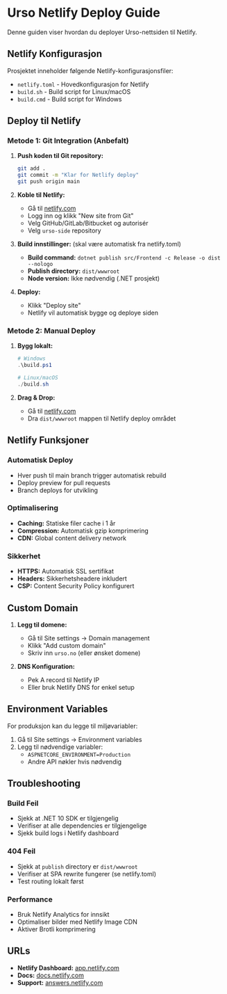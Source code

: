 # Urso Netlify Deploy Guide

Denne guiden viser hvordan du deployer Urso-nettsiden til Netlify.

## Netlify Konfigurasjon

Prosjektet inneholder følgende Netlify-konfigurasjonsfiler:

- `netlify.toml` - Hovedkonfigurasjon for Netlify
- `build.sh` - Build script for Linux/macOS
- `build.cmd` - Build script for Windows

## Deploy til Netlify

### Metode 1: Git Integration (Anbefalt)

1. **Push koden til Git repository:**

   ```bash
   git add .
   git commit -m "Klar for Netlify deploy"
   git push origin main
   ```

2. **Koble til Netlify:**
   - Gå til [netlify.com](https://netlify.com)
   - Logg inn og klikk "New site from Git"
   - Velg GitHub/GitLab/Bitbucket og autorisér
   - Velg `urso-side` repository

3. **Build innstillinger:** (skal være automatisk fra netlify.toml)
   - **Build command:** `dotnet publish src/Frontend -c Release -o dist --nologo`
   - **Publish directory:** `dist/wwwroot`
   - **Node version:** Ikke nødvendig (.NET prosjekt)

4. **Deploy:**
   - Klikk "Deploy site"
   - Netlify vil automatisk bygge og deploye siden

### Metode 2: Manual Deploy

1. **Bygg lokalt:**
   ```powershell
   # Windows
   .\build.ps1
   
   # Linux/macOS
   ./build.sh
   ```

2. **Drag & Drop:**
   - Gå til [netlify.com](https://netlify.com)
   - Dra `dist/wwwroot` mappen til Netlify deploy området

## Netlify Funksjoner

### Automatisk Deploy

- Hver push til main branch trigger automatisk rebuild
- Deploy preview for pull requests
- Branch deploys for utvikling

### Optimalisering

- **Caching:** Statiske filer cache i 1 år
- **Compression:** Automatisk gzip komprimering  
- **CDN:** Global content delivery network

### Sikkerhet

- **HTTPS:** Automatisk SSL sertifikat
- **Headers:** Sikkerhetsheadere inkludert
- **CSP:** Content Security Policy konfigurert

## Custom Domain

1. **Legg til domene:**
   - Gå til Site settings → Domain management
   - Klikk "Add custom domain"
   - Skriv inn `urso.no` (eller ønsket domene)

2. **DNS Konfiguration:**
   - Pek A record til Netlify IP
   - Eller bruk Netlify DNS for enkel setup

## Environment Variables

For produksjon kan du legge til miljøvariabler:

1. Gå til Site settings → Environment variables
2. Legg til nødvendige variabler:
   - `ASPNETCORE_ENVIRONMENT=Production`
   - Andre API nøkler hvis nødvendig

## Troubleshooting

### Build Feil

- Sjekk at .NET 10 SDK er tilgjengelig
- Verifiser at alle dependencies er tilgjengelige
- Sjekk build logs i Netlify dashboard

### 404 Feil

- Sjekk at `publish` directory er `dist/wwwroot`
- Verifiser at SPA rewrite fungerer (se netlify.toml)
- Test routing lokalt først

### Performance

- Bruk Netlify Analytics for innsikt
- Optimaliser bilder med Netlify Image CDN
- Aktiver Brotli komprimering

## URLs

- **Netlify Dashboard:** [app.netlify.com](https://app.netlify.com)
- **Docs:** [docs.netlify.com](https://docs.netlify.com)
- **Support:** [answers.netlify.com](https://answers.netlify.com)
